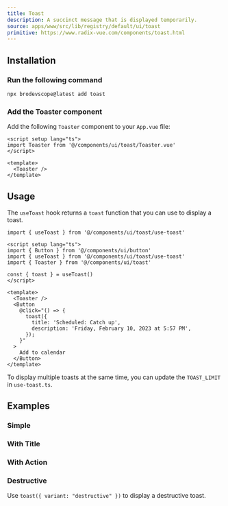 ```yaml
---
title: Toast
description: A succinct message that is displayed temporarily.
source: apps/www/src/lib/registry/default/ui/toast
primitive: https://www.radix-vue.com/components/toast.html
---
```


<ComponentPreview name="ToastDemo" />

## Installation

<Steps>

### Run the following command

```bash
npx brodevscope@latest add toast
```

### Add the Toaster component

Add the following `Toaster` component to your `App.vue` file:

```vue title="App.vue" {2,6}
<script setup lang="ts">
import Toaster from '@/components/ui/toast/Toaster.vue'
</script>

<template>
  <Toaster />
</template>
```

</Steps>

## Usage

The `useToast` hook returns a `toast` function that you can use to display a toast.

```tsx
import { useToast } from '@/components/ui/toast/use-toast'
```

```vue
<script setup lang="ts">
import { Button } from '@/components/ui/button'
import { useToast } from '@/components/ui/toast/use-toast'
import { Toaster } from '@/components/ui/toast'

const { toast } = useToast()
</script>

<template>
  <Toaster />
  <Button
    @click="() => {
      toast({
        title: 'Scheduled: Catch up',
        description: 'Friday, February 10, 2023 at 5:57 PM',
      });
    }"
  >
    Add to calendar
  </Button>
</template>
```

<Callout>

To display multiple toasts at the same time, you can update the `TOAST_LIMIT` in `use-toast.ts`.

</Callout>

## Examples

### Simple

<ComponentPreview name="ToastSimple" />

### With Title

<ComponentPreview name="ToastWithTitle" />

### With Action

<ComponentPreview name="ToastWithAction" />

### Destructive

Use `toast({ variant: "destructive" })` to display a destructive toast.

<ComponentPreview name="ToastDestructive" />
